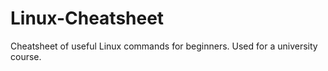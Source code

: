 # Linux-Cheatsheet
Cheatsheet of useful Linux commands for beginners. Used for a university course.
